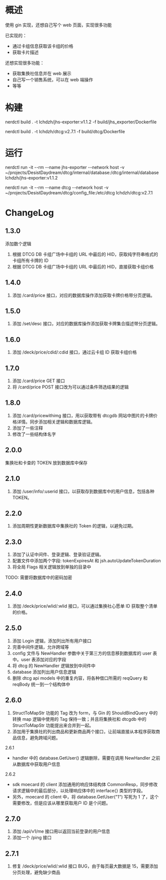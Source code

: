 # 概述

使用 gin 实现，还想自己写个 web 页面，实现很多功能

已实现的：

- 通过卡组信息获取该卡组的价格
- 获取卡片描述

还想实现很多功能：

- 获取集换社信息并在 web 展示
- 自己写一个销售系统，可以在 web 端操作
- 等等

# 构建

nerdctl build . -t lchdzh/jhs-exporter:v1.1.2 -f build/jhs_exporter/Dockerfile

nerdctl build . -t lchdzh/dtcg:v2.7.1 -f build/dtcg/Dockerfile

# 运行

nerdctl run -it --rm --name jhs-exporter --network host -v ~/projects/DesistDaydream/dtcg/internal/database:/dtcg/internal/database lchdzh/jhs-exporter:v1.1.2

nerdctl run -it --rm --name dtcg --network host -v ~/projects/DesistDaydream/dtcg/config_file:/etc/dtcg lchdzh/dtcg:v2.7.1

# ChangeLog

## 1.3.0

添加数个逻辑

1. 根据 DTCG DB 卡组广场中卡组的 URL 中最后的 HID，获取纯字符串格式的卡组所有卡牌的 ID
2. 根据 DTCG DB 卡组广场中卡组的 URL 中最后的 HID，直接获取卡组价格

## 1.4.0

1. 添加 /card/price 接口，对应的数据库操作添加获取卡牌价格带分页逻辑。

## 1.5.0

1. 添加 /set/desc 接口，对应的数据库操作添加获取卡牌集合描述带分页逻辑。

## 1.6.0

1. 添加 /deck/price/cdid/:cdid 接口，通过云卡组 ID 获取卡组价格

## 1.7.0

1. 添加 /card/price GET 接口
2. 将 /card/price POST 接口改为可以通过条件筛选结果的逻辑

## 1.8.0

1. 添加 /card/pricewithimg 接口，用以获取带有 dtcgdb 网站中图片的卡牌价格详情。同步添加相关逻辑和数据库逻辑。
2. 添加了一些注释
3. 修改了一些结构体名字

## 2.0.0

集换社和卡查的 TOKEN 放到数据库中保存

## 2.1.0

1. 添加 /user/info/:userid 接口，以获取存到数据库中的用户信息，包括各种 TOKEN。

## 2.2.0

1. 添加周期性更新数据库中集换社的 Token 的逻辑，以避免过期。

## 2.3.0

1. 添加了认证中间件、登录逻辑、登录验证逻辑。
2. 配置文件中添加两个字段: tokenExpiresAt 和 jsh.autoUpdateTokenDuration
3. 将全局 Flags 相关逻辑放到单独的目录中

TODO: 需要将数据库中的密码加密

## 2.4.0

1. 添加 /deck/price/wlid/:wlid 接口，可以通过集换社心愿单 ID 获取整个清单的价格。

## 2.5.0

1. 添加 Login 逻辑，添加列出所有用户接口
2. 完善中间件逻辑，允许跨域等
3. config 文件与 NewHandler 参数中关于第三方的信息移到数据库的 user 表中。user 表添加对应的字段
4. 将 dtcg 的 NewHandler 逻辑放到中间件中
5. database 添加列出用户信息逻辑
6. 删除 dtcg api models 中的重复内容，将各种借口所需的 reqQuery 和 reqBody 统一到一个结构体中

## 2.6.0

1. StructToMapStr 功能的 Tag 改为 form，与 Gin 的 ShouldBindQuery 中的转换 map 逻辑中使用的 Tag 保持一致；并且将集换社和 dtcgdb 中的 StructToMapStr 功能提出来合并到一起。
2. 添加用于集换社的列出商品和更新商品两个接口，让前端直接从本程序获取商品信息，避免跨域问题。

2.6.1

- handler 中的 database.GetUser() 逻辑删除，需要在调用 NewHandler 之前从数据库中获取用户信息

2.6.2

- sdk moecard 的 client 添加通用的响应体结构体 CommonResp，同步修改请求逻辑中的最后部分，以处理响应体中的 interface{} 类型的字段。
- 另外，moecard 的 client 中，将 database.GetUser("1") 写死为 1 了，这个需要修改，但是应该从哪里获取用户 ID 是个问题。

## 2.7.0

1. 添加 /api/v1/me 接口用以返回当前登录的用户信息
2. 添加一个 /ping 接口

## 2.7.1

1. 修复 /deck/price/wlid/:wlid 接口 BUG，由于每页最大数据是 15，需要添加分页处理，避免缺少商品
